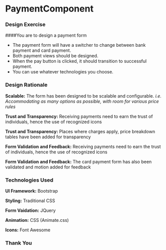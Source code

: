 # PaymentComponent

### Design Exercise

####You are to design a payment form
- The payment form will have a switcher to change between bank payment and card payment.
- Both payment views should be designed.
- When the pay button is clicked, it should transition to successful payment.
- You can use whatever technologies you choose.

### Design Rationale

**Scalable:** The form has been designed to be scalable and configurable. *i.e. Accommodating as many options as possible, with room for various price rules*

**Trust and Transparency:** Receiving payments need to earn the trust of individuals, hence the use of recognized icons

**Trust and Transparency:** Places where charges apply, price breakdown tables have been added for transparency

**Form Validation and Feedback:** Receiving payments need to earn the trust of individuals, hence the use of recognized icons

**Form Validation and Feedback:** The card payment form has also been validated and motion added for feedback

### Technologies Used

**UI Framework:** Bootstrap

**Styling:** Traditional CSS

**Form Vaidation:** JQuery

**Animation:** CSS (Animate.css)

**Icons:** Font Awesome

### Thank You
